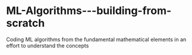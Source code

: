 # ML-Algorithms---building-from-scratch
Coding ML algorithms from the fundamental mathematical elements in an effort to understand the concepts
